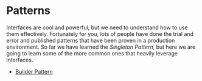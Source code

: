 # Patterns
Interfaces are cool and powerful, but we need to understand how to use them effectively. Fortunately for you, lots of people have done the trial and error and published patterns that have been proven in a production environment. So far we have learned the *Singleton Pattern*, but here we are going to learn some of the more common ones that heavily leverage interfaces.


* [Builder Pattern](patterns/BuilderPattern.md)
